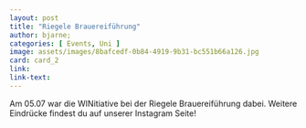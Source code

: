 ```yaml
---
layout: post
title: "Riegele Brauereiführung"
author: bjarne;
categories: [ Events, Uni ]
image: assets/images/8bafcedf-0b84-4919-9b31-bc551b66a126.jpg
card: card_2
link:
link-text:
---
```

Am 05.07 war die WINitiative bei der Riegele Brauereiführung dabei. Weitere Eindrücke findest du auf unserer Instagram Seite!
